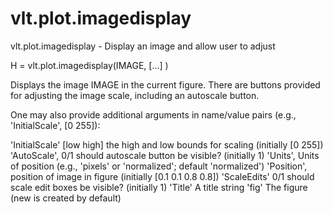# vlt.plot.imagedisplay

   vlt.plot.imagedisplay - Display an image and allow user to adjust 
 
   H = vlt.plot.imagedisplay(IMAGE, [...] )
 
   Displays the image IMAGE in the current figure.  There are
   buttons provided for adjusting the image scale, including
   an autoscale button.
 
   One may also provide additional arguments in name/value
   pairs (e.g., 'InitialScale', [0 255]):
 
   'InitialScale'   [low high]  the high and low bounds for scaling
                                (initially [0 255])
   'AutoScale',     0/1         should autoscale button be visible?
                                (initially 1)
   'Units',                     Units of position (e.g., 'pixels'
                                 or 'normalized'; default 'normalized')
   'Position',                  position of image in figure
                                (initially [0.1 0.1 0.8 0.8])
   'ScaleEdits'   0/1          should scale edit boxes be visible?
                                (initially 1)
   'Title'                      A title string
   'fig'                        The figure (new is created by default)
